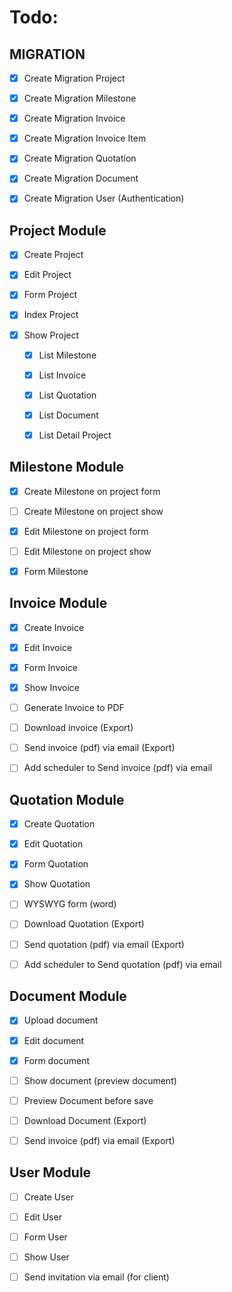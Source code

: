 # Todo:
## MIGRATION

   - [x] Create Migration Project
   
   - [x] Create Migration Milestone
   - [x] Create Migration Invoice
   - [x] Create Migration Invoice Item
   - [x] Create Migration Quotation
   - [x] Create Migration Document
   - [x] Create Migration User (Authentication)

## Project Module

   - [x] Create Project
   
   - [x] Edit Project
   - [x] Form Project
   - [x] Index Project
   - [x] Show Project
       - [x] List Milestone

       - [x] List Invoice
       - [x] List Quotation
       - [x] List Document
       - [x] List Detail Project

## Milestone Module

   - [x] Create Milestone on project form
   
   - [ ] Create Milestone on project show
   - [x] Edit Milestone on project form
   - [ ] Edit Milestone on project show
   - [x] Form Milestone

## Invoice Module

   - [x] Create Invoice
   
   - [x] Edit Invoice
   - [x] Form Invoice
   - [x] Show Invoice
   - [ ] Generate Invoice to PDF
   - [ ] Download invoice (Export)
   - [ ] Send invoice (pdf) via email (Export)
   - [ ] Add scheduler to Send invoice (pdf) via email

## Quotation Module

   - [x] Create Quotation
   
   - [x] Edit Quotation
   - [x] Form Quotation
   - [x] Show Quotation
   - [ ] WYSWYG form (word) 
   - [ ] Download Quotation (Export)
   - [ ] Send quotation (pdf) via email (Export)
   - [ ] Add scheduler to Send quotation (pdf) via email

## Document Module

   - [x] Upload document
   
   - [x] Edit document
   - [x] Form document
   - [ ] Show document (preview document)
   - [ ] Preview Document before save
   - [ ] Download Document (Export)
   - [ ] Send invoice (pdf) via email (Export)

## User Module

   - [ ] Create User
   - [ ] Edit User
   - [ ] Form User
   - [ ] Show User
   - [ ] Send invitation via email (for client)

